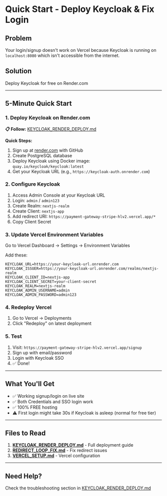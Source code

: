 # Quick Start - Deploy Keycloak & Fix Login

## Problem
Your login/signup doesn't work on Vercel because Keycloak is running on `localhost:8080` which isn't accessible from the internet.

## Solution
Deploy Keycloak for free on Render.com

---

## 5-Minute Quick Start

### 1. Deploy Keycloak on Render.com

**📋 Follow:** [KEYCLOAK_RENDER_DEPLOY.md](./KEYCLOAK_RENDER_DEPLOY.md)

**Quick Steps:**
1. Sign up at [render.com](https://render.com) with GitHub
2. Create PostgreSQL database
3. Deploy Keycloak using Docker image: `quay.io/keycloak/keycloak:latest`
4. Get your Keycloak URL (e.g., `https://keycloak-auth.onrender.com`)

### 2. Configure Keycloak

1. Access Admin Console at your Keycloak URL
2. Login: `admin` / `admin123`
3. Create Realm: `nextjs-realm`
4. Create Client: `nextjs-app`
5. Add redirect URI: `https://payment-gateway-stripe-hlv2.vercel.app/*`
6. Copy Client Secret

### 3. Update Vercel Environment Variables

Go to Vercel Dashboard → Settings → Environment Variables

Add these:
```
KEYCLOAK_URL=https://your-keycloak-url.onrender.com
KEYCLOAK_ISSUER=https://your-keycloak-url.onrender.com/realms/nextjs-realm
KEYCLOAK_CLIENT_ID=nextjs-app
KEYCLOAK_CLIENT_SECRET=your-client-secret
KEYCLOAK_REALM=nextjs-realm
KEYCLOAK_ADMIN_USERNAME=admin
KEYCLOAK_ADMIN_PASSWORD=admin123
```

### 4. Redeploy Vercel

1. Go to Vercel → Deployments
2. Click "Redeploy" on latest deployment

### 5. Test

1. Visit: `https://payment-gateway-stripe-hlv2.vercel.app/signup`
2. Sign up with email/password
3. Login with Keycloak SSO
4. ✅ Done!

---

## What You'll Get

- ✅ Working signup/login on live site
- ✅ Both Credentials and SSO login work
- ✅ 100% FREE hosting
- ⚠️ First login might take 30s if Keycloak is asleep (normal for free tier)

---

## Files to Read

1. **[KEYCLOAK_RENDER_DEPLOY.md](./KEYCLOAK_RENDER_DEPLOY.md)** - Full deployment guide
2. **[REDIRECT_LOOP_FIX.md](./REDIRECT_LOOP_FIX.md)** - Fix redirect issues
3. **[VERCEL_SETUP.md](./VERCEL_SETUP.md)** - Vercel configuration

---

## Need Help?

Check the troubleshooting section in [KEYCLOAK_RENDER_DEPLOY.md](./KEYCLOAK_RENDER_DEPLOY.md)
